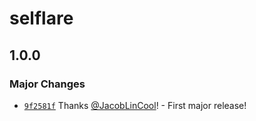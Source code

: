 # selflare

## 1.0.0

### Major Changes

- [`9f2581f`](https://github.com/JacobLinCool/selflare/commit/9f2581fca1b9d1fda93ba902cebcc1d041d761cc) Thanks [@JacobLinCool](https://github.com/JacobLinCool)! - First major release!
